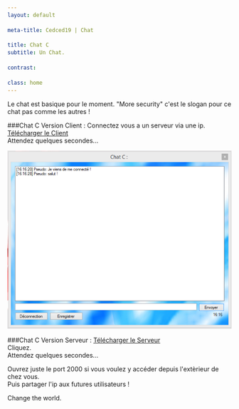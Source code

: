 ```yaml
---
layout: default

meta-title: Cedced19 | Chat  

title: Chat C
subtitle: Un Chat.

contrast:

class: home
---
```


Le chat est basique pour le moment.
"More security" c'est le slogan pour ce chat pas comme les autres !

###Chat C Version Client :
Connectez vous a un serveur via une ip.  
[Télécharger le Client](https://raw.githubusercontent.com/cedced19/ChatC/master/setup/ChatC.exe)    
Attendez quelques secondes...  

![](demo.png)

###Chat C Version Serveur :
[Télécharger le Serveur](https://raw.githubusercontent.com/cedced19/ChatC/master/setup/ServeurChat.exe)  
Cliquez.  
Attendez quelques secondes...  

Ouvrez juste le port 2000 si vous voulez y accéder depuis l'extèrieur de chez vous.  
Puis partager l'ip aux futures utilisateurs !  
  
Change the world.  
